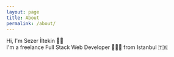 ```yaml
---
layout: page
title: About
permalink: /about/
---
```


Hi, I'm Sezer İltekin 👋🏼 <br/>I'm a freelance Full Stack Web Developer 👨🏻‍💻 from Istanbul 🇹🇷